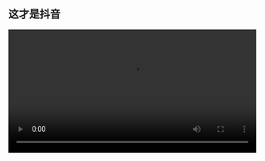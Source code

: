 ## 这才是抖音

<video controls width="500" src=".//mp4/lv_0_20250120000154.mp4">你的浏览器不支持 video 标签</video>
